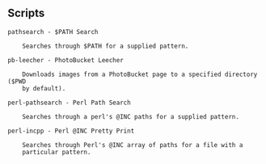 Scripts
-------

    pathsearch - $PATH Search

        Searches through $PATH for a supplied pattern.

    pb-leecher - PhotoBucket Leecher

        Downloads images from a PhotoBucket page to a specified directory ($PWD
        by default).

    perl-pathsearch - Perl Path Search

        Searches through a perl's @INC paths for a supplied pattern.

    perl-incpp - Perl @INC Pretty Print

        Searches through Perl's @INC array of paths for a file with a
        particular pattern.
    

